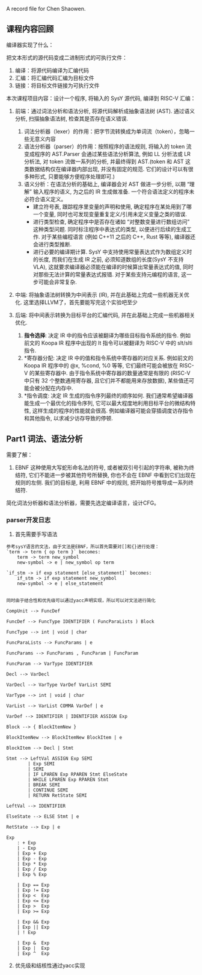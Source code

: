 A record file for Chen Shaowen. 

## 课程内容回顾

编译器实现了什么：

把文本形式的源代码变成二进制形式的可执行文件：
1. 编译：将源代码编译为汇编代码
2. 汇编：将汇编代码汇编为目标文件
3. 链接：将目标文件链接为可执行文件

本次课程项目内容：设计一个程序, 将输入的 SysY 源代码, 编译到 RISC-V 汇编：
1. 前端：通过词法分析和语法分析, 将源代码解析成抽象语法树 (AST). 通过语义分析, 扫描抽象语法树, 检查其是否存在语义错误.
    1. 词法分析器（lexer）的作用：把字节流转换成为单词流（token），忽略一些无意义内容
    2. 语法分析器（parser）的作用：按照程序的语法规则, 将输入的 token 流变成程序的 AST.Parser 会通过某些语法分析算法, 例如 LL 分析法或 LR 分析法, 对 token 流做一系列的分析, 并最终得到 AST.(token 和 AST 这类数据结构仅在编译器内部出现, 并没有固定的规范. 它们的设计可以有很多种形式, 只要能够方便程序处理即可.)
    3. 语义分析：在语法分析的基础上, 编译器会对 AST 做进一步分析, 以期 “理解” 输入程序的语义, 为之后的 IR 生成做准备. 一个符合语法定义的程序未必符合语义定义。
        - 建立符号表, 跟踪程序里变量的声明和使用, 确定程序在某处用到了哪一个变量, 同时也可发现变量重复定义/引用未定义变量之类的错误.
        - 进行类型检查, 确定程序中是否存在诸如 “对整数变量进行数组访问” 这种类型问题. 同时标注程序中表达式的类型, 以便进行后续的生成工作. 对于某些编程语言 (例如 C++11 之后的 C++, Rust 等等), 编译器还会进行类型推断.
        - 进行必要的编译期计算. SysY 中支持使用常量表达式作为数组定义时的长度, 而我们在生成 IR 之前, 必须知道数组的长度(SysY 不支持 VLA), 这就要求编译器必须能在编译的时候算出常量表达式的值, 同时对那些无法计算的常量表达式报错. 对于某些支持元编程的语言, 这一步可能会非常复杂.


2. 中端: 将抽象语法树转换为中间表示 (IR), 并在此基础上完成一些机器无关优化.
    这里选择LLVM了，首先要能写完这个实验吧至少

3. 后端: 将中间表示转换为目标平台的汇编代码, 并在此基础上完成一些机器相关优化.
    1. **指令选择**: 决定 IR 中的指令应该被翻译为哪些目标指令系统的指令. 例如前文的 Koopa IR 程序中出现的 lt 指令可以被翻译为 RISC-V 中的 slt/slti 指令.
    2. *寄存器分配: 决定 IR 中的值和指令系统中寄存器的对应关系. 例如前文的 Koopa IR 程序中的 @x, %cond, %0 等等, 它们最终可能会被放在 RISC-V 的某些寄存器中. 由于指令系统中寄存器的数量通常是有限的 (RISC-V 中只有 32 个整数通用寄存器, 且它们并不都能用来存放数据), 某些值还可能会被分配在内存中.
    3. *指令调度: 决定 IR 生成的指令序列最终的顺序如何. 我们通常希望编译器能生成一个最优化的指令序列, 它可以最大程度地利用目标平台的微结构特性, 这样生成的程序的性能就会很高. 例如编译器可能会穿插调度访存指令和其他指令, 以求减少访存导致的停顿.

## Part1 词法、语法分析

需要了解：
1. EBNF
这种使用大写蛇形命名法的符号, 或者被双引号引起的字符串, 被称为终结符, 它们不能进一步被其他符号所替换, 你也不会在 EBNF 中看到它们出现在规则的左侧. 我们的目标是, 利用 EBNF 中的规则, 把开始符号推导成一系列终结符.

简化词法分析器和语法分析器，需要先选定编译语言，设计CFG。

### parser开发日志

1. 首先需要手写语法
```
参考sysY语言的文法，由于文法是EBNF，所以首先需要对[]和{}进行处理：
`term -> term { op term }` becomes:
    term -> term new_symbol
    new-symbol -> e | new_symbol op term

`if_stm -> if exp statement [else_statement]` becomes:
    if_stm -> if exp statement new_symbol
    new-symbol -> e | else_statement


同时由于结合性和优先级可以通过yacc声明实现，所以可以对文法进行简化

CompUnit --> FuncDef

FuncDef --> FuncType IDENTIFIER ( FuncParaLists ) Block

FuncType --> int | void | char

FuncParaLists --> FuncParams | e

FuncParams --> FuncParams , FuncParam | FuncParam

FuncParam --> VarType IDENTIFIER

Decl --> VarDecl

VarDecl --> VarType VarDef VarList SEMI

VarType --> int | void | char

VarList --> VarList COMMA VarDef | e

VarDef --> IDENTIFIER | IDENTIFIER ASSIGN Exp

Block --> { BlockItemNew }

BlockItemNew --> BlockItemNew BlockItem | e

BlockItem --> Decl | Stmt

Stmt --> LeftVal ASSIGN Exp SEMI
        | Exp SEMI
        | SEMI
        | IF LPAREN Exp RPAREN Stmt ElseState
        | WHILE LPAREN Exp RPAREN Stmt
        | BREAK SEMI
        | CONTINUE SEMI
        | RETURN RetState SEMI

LeftVal --> IDENTIFIER

ElseState --> ELSE Stmt | e

RetState --> Exp | e

Exp
    : + Exp 
    | - Exp
    | Exp + Exp
    | Exp - Exp
    | Exp * Exp
    | Exp / Exp
    | Exp % Exp

    | Exp == Exp
    | Exp != Exp
    | Exp <  Exp
    | Exp <= Exp
    | Exp >  Exp
    | Exp >= Exp

    | Exp && Exp
    | Exp || Exp
    | ! Exp

    | Exp &  Exp
    | Exp |  Exp
    | Exp ^  Exp

```
2. 优先级和结核性通过yacc实现


